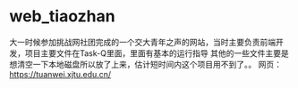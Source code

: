 # web_tiaozhan
大一时候参加挑战网社团完成的一个交大青年之声的网站，当时主要负责前端开发，项目主要文件在Task-Q里面，里面有基本的运行指导
其他的一些文件主要是想清空一下本地磁盘所以放了上来，估计短时间内这个项目用不到了。。
网页：https://tuanwei.xjtu.edu.cn/
